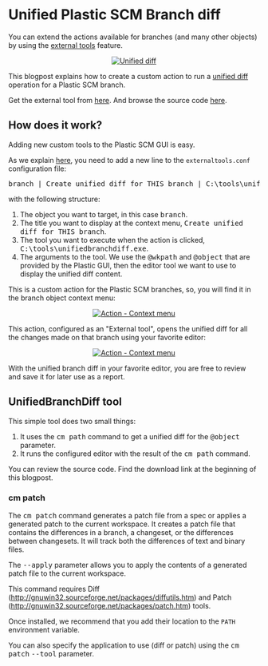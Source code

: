 # Unified Plastic SCM Branch diff

<p>
You can extend the actions available for branches (and many other objects) by using the <a href="https://www.plasticscm.com/documentation/gui/plastic-scm-version-control-gui-guide#HowtorunexternaltoolsonPlasticSCMobjects" target="_blank">external tools</a> feature.</p>
<div class="separator" style="clear: both; text-align: center;">
<a href="https://4.bp.blogspot.com/-mW-mDNmoiPA/W-VG4-W87VI/AAAAAAAABEE/kXVIQKxlWiUPhoexOXd25rj1hvm_WloKwCLcBGAs/s1600/unified-diff.gif" imageanchor="1" style="margin-left: 1em; margin-right: 1em;"><img border="0" src="https://4.bp.blogspot.com/-mW-mDNmoiPA/W-VG4-W87VI/AAAAAAAABEE/kXVIQKxlWiUPhoexOXd25rj1hvm_WloKwCLcBGAs/s1600/unified-diff.gif" data-original-width="435" data-original-height="268" alt="Unified diff" title="Unified diff" /></a></div>
<p>
This blogpost explains how to create a custom action to run a <a href="http://www.gnu.org/software/diffutils/manual/html_node/Detailed-Unified.html#Detailed-Unified" target="_blank">unified diff</a> operation for a Plastic SCM branch.</p>
<!--more-->  <p>
Get the external tool from <a href="https://github.com/PlasticSCM/unified-branch-diff/releases/tag/v1" target="_blank">here</a>. And browse the source code <a href="https://github.com/PlasticSCM/unified-branch-diff" target="_blank">here</a>.</p>
<h2>
How does it work?</h2>
<p>
Adding new custom tools to the Plastic SCM GUI is easy.</p>
<p>
As we explain <a href="https://www.plasticscm.com/documentation/gui/plastic-scm-version-control-gui-guide#HowtorunexternaltoolsonPlasticSCMobjects" target="_blank">here</a>, you need to add a new line to the <code class="file">externaltools.conf</code> configuration file:</p>
<pre class="file">branch | Create unified diff for THIS branch | C:\tools\unifiedbranchdiff.exe | @wkpath "@object" "C:\Program Files (x86)\Notepad++\notepad++.exe"
</pre>
<p>
with the following structure:</p>
<ol>
<li>The object you want to target, in this case <samp>branch</samp>.</li>
<li>The title you want to display at the context menu, <samp>Create unified diff for THIS branch</samp>.</li>
<li>The tool you want to execute when the action is clicked, <samp>C:\tools\unifiedbranchdiff.exe</samp>.</li>
<li>The arguments to the tool. We use the <samp>@wkpath</samp> and <samp>@object</samp> that are provided by the Plastic GUI, then the editor tool we want to use to display the unified diff content.</li>
</ol>
<p>
This is a custom action for the Plastic SCM branches, so, you will find it in the branch object context menu:</p>
<div class="separator" style="clear: both; text-align: center;">
<a href="https://3.bp.blogspot.com/-sj-20vDwF2U/W-VCDn-ah6I/AAAAAAAABDg/Rj3uVRvf54AehbuOeLh5gYshGRXcp0MEQCLcBGAs/s1600/context-menu.png" imageanchor="1" style="margin-left: 1em; margin-right: 1em;"><img border="0" src="https://3.bp.blogspot.com/-sj-20vDwF2U/W-VCDn-ah6I/AAAAAAAABDg/Rj3uVRvf54AehbuOeLh5gYshGRXcp0MEQCLcBGAs/s1600/context-menu.png" data-original-width="435" data-original-height="268" alt="Action - Context menu" title="Action - Context menu" /></a></div>
<p>
This action, configured as an "External tool", opens the unified diff for all the changes made on that branch using your favorite editor:</p>
<div class="separator" style="clear: both; text-align: center;">
<a href="https://1.bp.blogspot.com/-BnM9gPc_Ib4/W-VDQHQx-XI/AAAAAAAABDs/uc62BJ7U1L8Y8aKgaldD0Wg6m5agbBzpwCLcBGAs/s1600/notepad%252B%252B.png" imageanchor="1" style="margin-left: 1em; margin-right: 1em;"><img border="0" src="https://1.bp.blogspot.com/-BnM9gPc_Ib4/W-VDQHQx-XI/AAAAAAAABDs/uc62BJ7U1L8Y8aKgaldD0Wg6m5agbBzpwCLcBGAs/s1600/notepad%252B%252B.png" data-original-width="435" data-original-height="268" alt="Action - Context menu" title="Action - Context menu" /></a></div>
<p>
With the unified branch diff in your favorite editor, you are free to review and save it for later use as a report.</p>
<h2>
UnifiedBranchDiff tool</h2>
<p>
This simple tool does two small things:</p>
<ol>
<li>It uses the <kbd>cm path</kbd> command to get a unified diff for the <samp>@object</samp> parameter.</li>
<li>It runs the configured editor with the result of the <kbd>cm path</kbd> command.</li>
</ol>
<p>
You can review the source code. Find the download link at the beginning of this blogpost.</p>
<h3>
cm patch</h3>
<p>
The <kbd>cm patch</kbd> command generates a patch file from a spec or applies a generated patch to the current workspace. It creates a patch file that contains the differences in a branch, a changeset, or the differences between changesets. It will track both the differences of text and binary files.</p>
<p>
The <kbd>--apply</kbd> parameter allows you to apply the contents of a generated patch file to the current workspace.</p>
<p>
This command requires Diff (<a href="http://gnuwin32.sourceforge.net/packages/diffutils.htm" target="_blank">http://gnuwin32.sourceforge.net/packages/diffutils.htm</a>) and Patch (<a href="http://gnuwin32.sourceforge.net/packages/patch.htm" target="_blank">http://gnuwin32.sourceforge.net/packages/patch.htm</a>) tools.  <p>
Once installed, we recommend that you add their location to the <code>PATH</code> environment variable.</p>
<p>
You can also specify the application to use (diff or patch) using the <kbd>cm patch</kbd> <kbd>--tool</kbd> parameter.</p>
